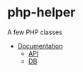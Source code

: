 php-helper
===============================

A few PHP classes 

* [Documentation](docs/documentation.md)
     - [API](docs/documetation.md#API)
     - [DB](docs/documetation.md#DB)  